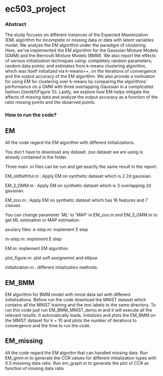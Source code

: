 # ec503_project

### Abstract 
 The study focuses on different instances of the Expected Maximization (EM) algorithm for incomplete or missing data or data with latent variables model. We analyze the EM algorithm under the paradigm of clustering. Here, we've implemented the EM algorithm for the Gaussian Mixture Models (GMM) and the Bernoulli Mixture Models (BMM). We also report the effects of various initialization techniques using: completely random parameters; random data points; and estimates from k-means clustering algorithm, which was itself initialized via k-means++, on the iterations of convergence and the output accuracy of the EM algorithm. We also provide a motivation for using EM for clustering over k-means by comparing the algorithms' performance on a GMM with three overlapping Gaussian in a complicated fashion (\textbf{Figure 1}). Lastly, we explore how EM helps mitigate the affects of missing data and analyze the output accuracy as a function of the ratio missing points and the observed points.



### How to run the code?

## EM

All the code regard the EM algorithm with different initializations.

You don't have to download any dataset. zoo dataset we are using is already contained in the folder.

Three main .m files can be run and get exactly the same result in the report.

EM_oldfalthful.m : Apply EM on synthetic dataset which is 2 2d gaussian.

EM_3_GMM.m : Apply EM on synthetic dataset which is 3 overlapping 2d  gaussian.

EM_zoo.m : Apply EM on synthetic dataset which has 16 features and 7 classes.

You can change parameter 'ML' to 'MAP' in EM_zoo.m and EM_3_GMM.m to get ML estimation or MAP estimation.

axuliary files: e-step.m: implement E step

m-step.m: implement E step

EM.m: implement EM algorithm.

plot_figure.m: plot soft assignemnt and ellipse

initialization.m : different initalization methods.


## EM_BMM

EM algorithm for BMM model with mnist data set with different initializations.
Before run the code download the MNIST dataset  which contains all the MNIST training and the test labels to the same directory.
To run this code just run EM_BMM_MNIST_demo.m and it will execute all the relevant results.
It automatically loads, initializes and  plots the EM_BMM on the MNIST dataset for k = 10 and plots the number of iterations to convergence and the time to run the code.

## EM_missing

All the code regard the EM algoritm that can handled missing data.
Run EM_gmm.m to generate the CCR values for different initialization types with 0.3  missinng data ratio. 
Run em_graph.m to generate the plot of CCR as function of missing data ratio  

